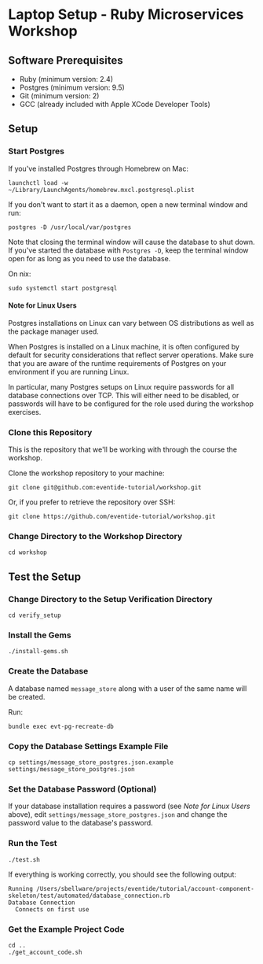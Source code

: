 # Laptop Setup - Ruby Microservices Workshop

## Software Prerequisites

- Ruby (minimum version: 2.4)
- Postgres (minimum version: 9.5)
- Git (minimum version: 2)
- GCC (already included with Apple XCode Developer Tools)

## Setup

### Start Postgres

If you've installed Postgres through Homebrew on Mac:

```
launchctl load -w ~/Library/LaunchAgents/homebrew.mxcl.postgresql.plist
```

If you don't want to start it as a daemon, open a new terminal window and run:

```
postgres -D /usr/local/var/postgres
```

Note that closing the terminal window will cause the database to shut down. If you've started the database with `Postgres -D`, keep the terminal window open for as long as you need to use the database.

On nix:

```
sudo systemctl start postgresql
```

#### Note for Linux Users

Postgres installations on Linux can vary between OS distributions as well as the package manager used.

When Postgres is installed on a Linux machine, it is often configured by default for security considerations that reflect server operations. Make sure that you are aware of the runtime requirements of Postgres on your environment if you are running Linux.

In particular, many Postgres setups on Linux require passwords for all database connections over TCP. This will either need to be disabled, or passwords will have to be configured for the role used during the workshop exercises.

### Clone this Repository

This is the repository that we'll be working with through the course the workshop.

Clone the workshop repository to your machine:

```
git clone git@github.com:eventide-tutorial/workshop.git
```

Or, if you prefer to retrieve the repository over SSH:

```
git clone https://github.com/eventide-tutorial/workshop.git
```

### Change Directory to the Workshop Directory

```
cd workshop
```

## Test the Setup

### Change Directory to the Setup Verification Directory

```
cd verify_setup
```

### Install the Gems

```
./install-gems.sh
```

### Create the Database

A database named `message_store` along with a user of the same name will be created.

Run:

```
bundle exec evt-pg-recreate-db
```

### Copy the Database Settings Example File

```
cp settings/message_store_postgres.json.example settings/message_store_postgres.json
```

### Set the Database Password (Optional)

If your database installation requires a password (see _Note for Linux Users_ above), edit `settings/message_store_postgres.json` and change the password value to the database's password.

### Run the Test

```
./test.sh
```

If everything is working correctly, you should see the following output:

```
Running /Users/sbellware/projects/eventide/tutorial/account-component-skeleton/test/automated/database_connection.rb
Database Connection
  Connects on first use

```

### Get the Example Project Code

```
cd ..
./get_account_code.sh
```
